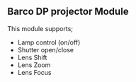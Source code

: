 ## Barco DP projector Module

This module supports;

* Lamp control (on/off)
* Shutter open/close
* Lens Shift
* Lens Zoom
* Lens Focus
